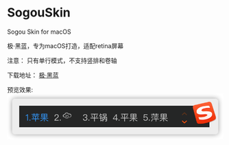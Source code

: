 # SogouSkin
Sogou Skin for macOS

极·黑蓝，专为macOS打造，适配retina屏幕

注意：
只有单行模式，不支持竖排和卷轴

下载地址：
[极·黑蓝](https://github.com/jetyu/SogouSkin/releases/)

预览效果:
![](https://raw.githubusercontent.com/jetyu/SogouSkin/master/Skin_Review.png)
